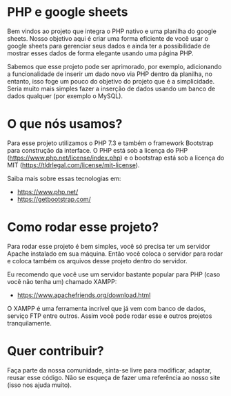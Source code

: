 # PHP e google sheets

Bem vindos ao projeto que integra o PHP nativo e uma planilha do google sheets. Nosso objetivo aqui é criar uma forma eficiente de você usar o google sheets para gerenciar seus dados e ainda ter a possibilidade de mostrar esses dados de forma elegante usando uma página PHP. 

Sabemos que esse projeto pode ser aprimorado, por exemplo, adicionando a funcionalidade de inserir um dado novo via PHP dentro da planilha, no entanto, isso foge um pouco do objetivo do projeto que é a simplicidade. Seria muito mais simples fazer a inserção de dados usando um banco de dados qualquer (por exemplo o MySQL). 

# O que nós usamos?

Para esse projeto utilizamos o PHP 7.3 e também o framework Bootstrap para construção da interface. O PHP está sob a licença do PHP (https://www.php.net/license/index.php) e o bootstrap está sob a licença do MIT (https://tldrlegal.com/license/mit-license). 

Saiba mais sobre essas tecnologias em:
- https://www.php.net/
- https://getbootstrap.com/

# Como rodar esse projeto?

Para rodar esse projeto é bem simples, você só precisa ter um servidor Apache instalado em sua máquina. Então você coloca o servidor para rodar e coloca também os arquivos desse projeto dentro do servidor. 

Eu recomendo que você use um servidor bastante popular para PHP (caso você não tenha um) chamado XAMPP: 
- https://www.apachefriends.org/download.html

O XAMPP é uma ferramenta incrível que já vem com banco de dados, serviço FTP entre outros. Assim você pode rodar esse e outros projetos tranquilamente.

# Quer contribuir?

Faça parte da nossa comunidade, sinta-se livre para modificar, adaptar, reusar esse código. Não se esqueça de fazer uma referência ao nosso site (isso nos ajuda muito).